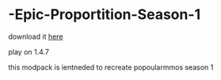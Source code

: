 # -Epic-Proportition-Season-1


download it [here](https://www.mediafire.com/file/jy0bh57wot278ya/Epic_Proportions_season_1-Epic_Proportions_season_1.zip/file)

play on 1.4.7

this modpack is ientneded to recreate popoularmmos season 1
